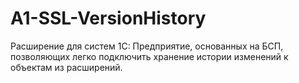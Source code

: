 # A1-SSL-VersionHistory
Расширение для систем 1С: Предприятие, основанных на БСП, позволяющих легко подключить хранение истории изменений к объектам из расширений.
